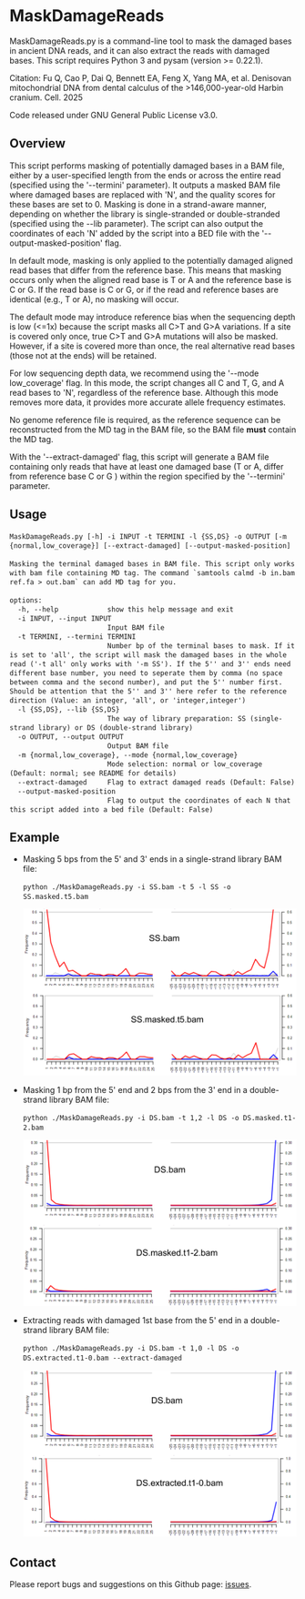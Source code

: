 # MaskDamageReads

MaskDamageReads.py is a command-line tool to mask the damaged bases in ancient DNA reads, and
it can also extract the reads with damaged bases. This script requires Python 3 and pysam (version >= 0.22.1).

Citation: Fu Q, Cao P, Dai Q, Bennett EA, Feng X, Yang MA, et al. Denisovan mitochondrial DNA from dental calculus of the >146,000-year-old Harbin cranium. Cell. 2025

Code released under GNU General Public License v3.0.

## Overview

This script performs masking of potentially damaged bases in a BAM file, either by a user-specified length from the ends or across the entire read (specified using the '--termini' parameter). It outputs a masked BAM file where damaged bases are replaced with 'N', and the quality scores for these bases are set to 0. Masking is done in a strand-aware manner, depending on whether the library is single-stranded or double-stranded (specified using the --lib parameter). The script can also output the coordinates of each 'N' added by the script into a BED file with the '--output-masked-position' flag.

In default mode, masking is only applied to the potentially damaged aligned read bases that differ from the reference base. This means that masking occurs only when the aligned read base is T or A and the reference base is C or G. If the read base is C or G, or if the read and reference bases are identical (e.g., T or A), no masking will occur.

The default mode may introduce reference bias when the sequencing depth is low (<=1x) because the script masks all C>T and G>A variations. If a site is covered only once, true C>T and G>A mutations will also be masked. However, if a site is covered more than once, the real alternative read bases (those not at the ends) will be retained.

For low sequencing depth data, we recommend using the '--mode low_coverage' flag. In this mode, the script changes all C and T, G, and A read bases to 'N', regardless of the reference base. Although this mode removes more data, it provides more accurate allele frequency estimates.

No genome reference file is required, as the reference sequence can be reconstructed from the MD tag in the BAM file, so the BAM file **must** contain the MD tag.

With the '--extract-damaged' flag, this script will generate a BAM file containing only reads that have at least one damaged base (T or A, differ from reference base C or G ) within the region specified by the '--termini' parameter.

## Usage

```
MaskDamageReads.py [-h] -i INPUT -t TERMINI -l {SS,DS} -o OUTPUT [-m {normal,low_coverage}] [--extract-damaged] [--output-masked-position]

Masking the terminal damaged bases in BAM file. This script only works with bam file containing MD tag. The command `samtools calmd -b in.bam ref.fa > out.bam` can add MD tag for you.

options:
  -h, --help            show this help message and exit
  -i INPUT, --input INPUT
                        Input BAM file
  -t TERMINI, --termini TERMINI
                        Number bp of the terminal bases to mask. If it is set to 'all', the script will mask the damaged bases in the whole read ('-t all' only works with '-m SS'). If the 5'' and 3'' ends need different base number, you need to seperate them by comma (no space between comma and the second number), and put the 5'' number first. Should be attention that the 5'' and 3'' here refer to the reference direction (Value: an integer, 'all', or 'integer,integer')
  -l {SS,DS}, --lib {SS,DS}
                        The way of library preparation: SS (single-strand library) or DS (double-strand library)
  -o OUTPUT, --output OUTPUT
                        Output BAM file
  -m {normal,low_coverage}, --mode {normal,low_coverage}
                        Mode selection: normal or low_coverage (Default: normal; see README for details)
  --extract-damaged     Flag to extract damaged reads (Default: False)
  --output-masked-position
                        Flag to output the coordinates of each N that this script added into a bed file (Default: False)
```

## Example

* Masking 5 bps from the 5' and 3' ends in a single-strand library BAM file: 

  `python ./MaskDamageReads.py -i SS.bam -t 5 -l SS -o SS.masked.t5.bam` 

  ![Masked SS BAM](/fig/SS.mask.png "SS BAM before and after masking")

* Masking 1 bp from the 5' end and 2 bps from the 3' end in a double-strand library BAM file: 

  `python ./MaskDamageReads.py -i DS.bam -t 1,2 -l DS -o DS.masked.t1-2.bam` 
  
  ![Masked DS BAM](/fig/DS.mask.png "DS BAM before and after masking")

* Extracting reads with damaged 1st base from the 5' end in a double-strand library BAM file: 

  `python ./MaskDamageReads.py -i DS.bam -t 1,0 -l DS -o DS.extracted.t1-0.bam --extract-damaged`
  
  ![Extracted DS BAM](/fig/DS.extract.png "DS BAM before and after extracting")

## Contact

Please report bugs and suggestions on this Github page: [issues](https://github.com/white-sail-dev/MaskDamageReads/issues).
